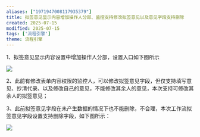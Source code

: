 ```yaml
---
aliases: ["1971947008117935379"]
title: 拟签意见显示内容增加操作人分部、监控支持修改拟签意见以及意见字段支持删除
created: 2025-07-15
modified: 2025-07-15
tags: ['流程引擎']
theme: 流程引擎
---
```


1、拟签意见显示内容设置中增加操作人分部，设置入口如下图所示

![](b39c94155c040aaec763b100b3bbbdf2.jpg)

2、此前有修改表单内容权限的监控人，可以修改拟签意见字段，但仅支持填写意见、抄清代录、以及修改自己的意见，不能修改其余人的意见，本次支持可修改其余人的拟签意见；

3、此前拟签意见字段在未产生数据的情况下也不能删除，不合理，本次工作流拟签意见字段设置支持删除字段，如下图所示：

![](21f48d45d91941913a84e1cdb034fa28.jpg)